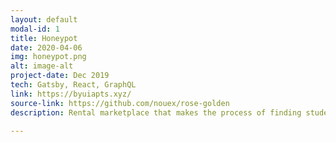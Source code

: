 ```yaml
---
layout: default
modal-id: 1
title: Honeypot
date: 2020-04-06
img: honeypot.png
alt: image-alt
project-date: Dec 2019
tech: Gatsby, React, GraphQL
link: https://byuiapts.xyz/
source-link: https://github.com/nouex/rose-golden
description: Rental marketplace that makes the process of finding student housing at BYUI smoother and more enjoyable.

---
```


